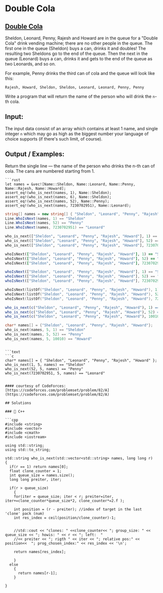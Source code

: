 # Double Cola

## [Double Cola](https://www.codewars.com/kata/551dd1f424b7a4cdae0001f0)

Sheldon, Leonard, Penny, Rajesh and Howard are in the queue for a "Double Cola" drink vending machine; there are no other people in the queue. The first one in the queue \(Sheldon\) buys a can, drinks it and doubles! The resulting two Sheldons go to the end of the queue. Then the next in the queue \(Leonard\) buys a can, drinks it and gets to the end of the queue as two Leonards, and so on.

For example, Penny drinks the third can of cola and the queue will look like this:

```text
Rajesh, Howard, Sheldon, Sheldon, Leonard, Leonard, Penny, Penny
```

Write a program that will return the name of the person who will drink the `n`-th cola.

## Input:

The input data consist of an array which contains at least 1 name, and single integer `n` which may go as high as the biggest number your language of choice supports \(if there's such limit, of course\).

## Output / Examples:

Return the single line — the name of the person who drinks the n-th can of cola. The cans are numbered starting from 1.

```text
```rust
let names = &vec![Name::Sheldon, Name::Leonard, Name::Penny, Name::Rajesh, Name::Howard];
assert_eq!(who_is_next(names, 1), Name::Sheldon);
assert_eq!(who_is_next(names, 6), Name::Sheldon);
assert_eq!(who_is_next(names, 52), Name::Penny);
assert_eq!(who_is_next(names, 7230702951), Name::Leonard);
```
```csharp
string[] names = new string[] { "Sheldon", "Leonard", "Penny", "Rajesh", "Howard" };
Line.WhoIsNext(names, 1) == "Sheldon"
Line.WhoIsNext(names, 52) == "Penny"
Line.WhoIsNext(names, 7230702951) == "Leonard"
```
```python
who_is_next(["Sheldon", "Leonard", "Penny", "Rajesh", "Howard"], 1) == "Sheldon"
who_is_next(["Sheldon", "Leonard", "Penny", "Rajesh", "Howard"], 52) == "Penny"
who_is_next(["Sheldon", "Leonard", "Penny", "Rajesh", "Howard"], 7230702951) == "Leonard"
```
```ruby
whoIsNext(["Sheldon", "Leonard", "Penny", "Rajesh", "Howard"], 1) == "Sheldon"
whoIsNext(["Sheldon", "Leonard", "Penny", "Rajesh", "Howard"], 52) == "Penny"
whoIsNext(["Sheldon", "Leonard", "Penny", "Rajesh", "Howard"], 7230702951) == "Leonard"
```
```javascript
whoIsNext(["Sheldon", "Leonard", "Penny", "Rajesh", "Howard"], 1) == "Sheldon"
whoIsNext(["Sheldon", "Leonard", "Penny", "Rajesh", "Howard"], 52) == "Penny"
whoIsNext(["Sheldon", "Leonard", "Penny", "Rajesh", "Howard"], 7230702951) == "Leonard"
```
```kotlin
whoIsNext(listOf("Sheldon", "Leonard", "Penny", "Rajesh", "Howard"), 1) == "Sheldon"
whoIsNext(listOf("Sheldon", "Leonard", "Penny", "Rajesh", "Howard"), 52) == "Penny"
whoIsNext(listOf("Sheldon", "Leonard", "Penny", "Rajesh", "Howard"), 7230702951) == "Leonard"
```
```r
who_is_next(c("Sheldon", "Leonard", "Penny", "Rajesh", "Howard"), 1) == "Sheldon"
who_is_next(c("Sheldon", "Leonard", "Penny", "Rajesh", "Howard"), 52) == "Penny"
who_is_next(c("Sheldon", "Leonard", "Penny", "Rajesh", "Howard"), 10010) == "Howard"
```
```c
char* names[] = {"Sheldon", "Leonard", "Penny", "Rajesh", "Howard"};
who_is_next(names, 5, 1) == "Sheldon"
who_is_next(names, 5, 52) == "Penny"
who_is_next(names, 5, 10010) == "Howard"
```
```

```text
```c
char* names[] = { "Sheldon", "Leonard", "Penny", "Rajesh", "Howard" };
who_is_next(1, 5, names) == "Sheldon"
who_is_next(52, 5, names) == "Penny"
who_is_next(7230702951, 5, names) == "Leonard"
```
```

#### courtesy of CodeForces: [https://codeforces.com/problemset/problem/82/A](https://codeforces.com/problemset/problem/82/A)

## Solutions

### 🧠 C++

```cpp
#include <string>
#include <vector>
#include <cmath>
#include <iostream>

using std::string;
using std::to_string;

std::string who_is_next(std::vector<std::string> names, long long r)
{
  if(r == 1) return names[0]; 
  float clone_counter = 1;
  int queue_size = names.size();
  long long preiter, iter;

  if(r > queue_size)
    {
    for(iter = queue_size; iter < r; preiter=iter, iter+=clone_counter*queue_size*2, clone_counter*=2.f );

    int position = (r - preiter); //index of target in the last 'clone' pack (num)
    int res_index = ceil(position/clone_counter)-1;


    //std::cout << "clones: " <<clone_counter<< "; group_size: " << queue_size << "; howis: " << r << "; left:  " 
    //<< preiter << "; rigth " << iter << "; relative pos:" << position<<  "; prog_chosen_index:" << res_index << '\n';

    return names[res_index];

    }
  else
    {
      return names[r-1];
    }

}
```

